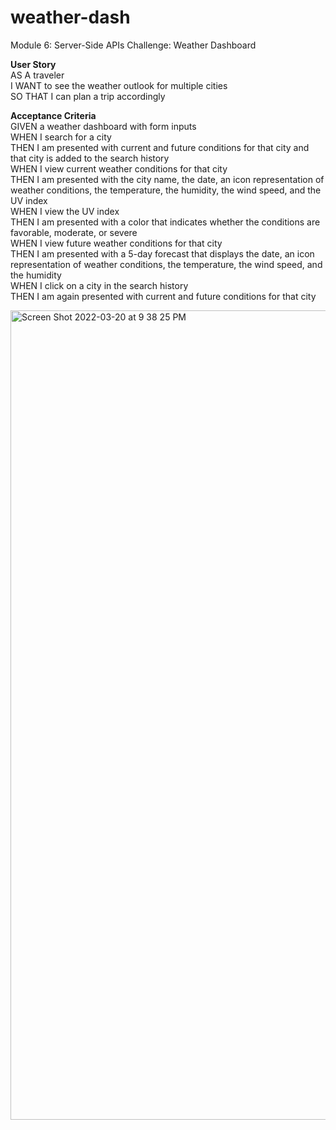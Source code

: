 # weather-dash
Module 6: Server-Side APIs Challenge: Weather Dashboard
<p><p><b>User Story</b></br>
AS A traveler</br>
I WANT to see the weather outlook for multiple cities</br>
SO THAT I can plan a trip accordingly</br>

<b>Acceptance Criteria</b></br>
GIVEN a weather dashboard with form inputs</br>
WHEN I search for a city</br>
THEN I am presented with current and future conditions for that city and that city is added to the search history</br>
WHEN I view current weather conditions for that city</br>
THEN I am presented with the city name, the date, an icon representation of weather conditions, the temperature, the humidity, the wind speed, and the UV index</br>
WHEN I view the UV index</br>
THEN I am presented with a color that indicates whether the conditions are favorable, moderate, or severe</br>
WHEN I view future weather conditions for that city</br>
THEN I am presented with a 5-day forecast that displays the date, an icon representation of weather conditions, the temperature, the wind speed, and the humidity</br>
WHEN I click on a city in the search history</br>
THEN I am again presented with current and future conditions for that city</br>

<img width="1295" alt="Screen Shot 2022-03-20 at 9 38 25 PM" src="https://user-images.githubusercontent.com/99158580/159195964-985ef7a5-c751-4060-949a-659a4146b54c.png">
